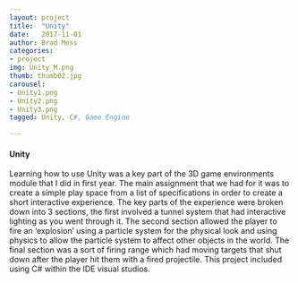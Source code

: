 ```yaml
---
layout: project
title:  "Unity"
date:   2017-11-01
author: Brad Moss
categories:
- project
img: Unity_M.png
thumb: thumb02.jpg
carousel:
- Unity1.png
- Unity2.png
- Unity3.png
tagged: Unity, C#, Game Engine

---
```


#### Unity
Learning how to use Unity was a key part of the 3D game environments module that I did in first year. The main assignment that we had for it was to create a simple play space from a list of specifications in order to create a short interactive experience. The key parts of the experience were broken down into 3 sections, the first involved a tunnel system that had interactive lighting as you went through it. The second section allowed the player to fire an ‘explosion’ using a particle system for the physical look and using physics to allow the particle system to affect other objects in the world. The final section was a sort of firing range which had moving targets that shut down after the player hit them with a fired projectile. This project included using C# within the IDE visual studios.

